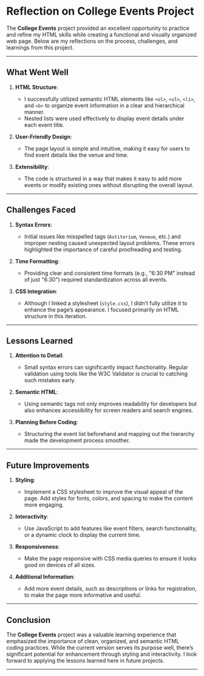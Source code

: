 # Reflection on College Events Project

The **College Events** project provided an excellent opportunity to practice and refine my HTML skills while creating a functional and visually organized web page. Below are my reflections on the process, challenges, and learnings from this project.

---

## What Went Well

1. **HTML Structure**:
   - I successfully utilized semantic HTML elements like `<ol>`, `<ul>`, `<li>`, and `<b>` to organize event information in a clear and hierarchical manner.
   - Nested lists were used effectively to display event details under each event title.

2. **User-Friendly Design**:
   - The page layout is simple and intuitive, making it easy for users to find event details like the venue and time.

3. **Extensibility**:
   - The code is structured in a way that makes it easy to add more events or modify existing ones without disrupting the overall layout.

---

## Challenges Faced

1. **Syntax Errors**:
   - Initial issues like misspelled tags (`Autitorium`, `Veneue`, etc.) and improper nesting caused unexpected layout problems. These errors highlighted the importance of careful proofreading and testing.

2. **Time Formatting**:
   - Providing clear and consistent time formats (e.g., "6:30 PM" instead of just "6:30") required standardization across all events.

3. **CSS Integration**:
   - Although I linked a stylesheet (`style.css`), I didn’t fully utilize it to enhance the page’s appearance. I focused primarily on HTML structure in this iteration.

---

## Lessons Learned

1. **Attention to Detail**:
   - Small syntax errors can significantly impact functionality. Regular validation using tools like the W3C Validator is crucial to catching such mistakes early.

2. **Semantic HTML**:
   - Using semantic tags not only improves readability for developers but also enhances accessibility for screen readers and search engines.

3. **Planning Before Coding**:
   - Structuring the event list beforehand and mapping out the hierarchy made the development process smoother.

---

## Future Improvements

1. **Styling**:
   - Implement a CSS stylesheet to improve the visual appeal of the page. Add styles for fonts, colors, and spacing to make the content more engaging.

2. **Interactivity**:
   - Use JavaScript to add features like event filters, search functionality, or a dynamic clock to display the current time.

3. **Responsiveness**:
   - Make the page responsive with CSS media queries to ensure it looks good on devices of all sizes.

4. **Additional Information**:
   - Add more event details, such as descriptions or links for registration, to make the page more informative and useful.

---

## Conclusion

The **College Events** project was a valuable learning experience that emphasized the importance of clean, organized, and semantic HTML coding practices. While the current version serves its purpose well, there’s significant potential for enhancement through styling and interactivity. I look forward to applying the lessons learned here in future projects.

---
